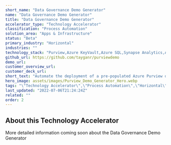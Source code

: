 ```yaml
---
short_name: "Data Governance Demo Generator"
name: "Data Governance Demo Generator"
title: "Data Governance Demo Generator"
accelerator_type: "Technology Accelerator"
classification: "Process Automation"
solution_area: "Apps & Infrastructure"
status: "Beta"
primary_industry: "Horizontal"
industries: ""
technology_stack: "Purview,Azure KeyVault,Azure SQL,Synapse Analytics,Azure Storage"
github_url: https://github.com/tayganr/purviewdemo
demo_url: 
customer_overview_url: 
customer_deck_url: 
short_text: "Automate the deployment of a pre-populated Azure Purview demo environment."
hero_image: assets/images/Purview_Demo_Generator_Hero.webp
tags: "\"Technology Accelerator\",\"Process Automation\",\"Horizontal\",\"Purview\",\"Azure KeyVautl\",\"Azure SQL\",\"Synapse Analytics\",\"Azure Storage\",\"Apps & Infrastructure\",\"Beta\""
last_updated: "2022-07-06T21:24:24Z"
related: ""
order: 2
---
```

## About this Technology Accelerator

More detailed information coming soon about the Data Governance Demo Generator